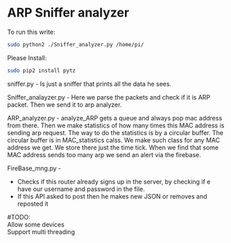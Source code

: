 
# ARP Sniffer analyzer 

To run this write:
```bash
sudo python2 ./Sniffer_analyzer.py /home/pi/
```

Please Install:
```Bash
sudo pip2 install pytz
```

sniffer.py - Is just a sniffer that prints all the data he sees.

Sniffer_analayzer.py - Here we parse the packets and check if it is ARP packet.
Then we send it to arp analyzer.

ARP_analyzer.py - analyze_ARP gets a queue and always pop mac address from there.
Then we make statistics of how many times this MAC address is sending arp request.
The way to do the statistics is by a circular buffer.
The circular buffer is in MAC_statistics calss.
We make such class for any MAC address we get. We store there just the time tick.
When we find that some MAC address sends too many arp we send an alert via the firebase.

FireBase_mng.py - 
* Checks if this router already signs up in the server, by checking if e have our username and password in the file.
* If this API asked to post then he makes new JSON or removes and reposted it

#TODO: 
<br>
Allow some devices
<br>
Support multi threading 
